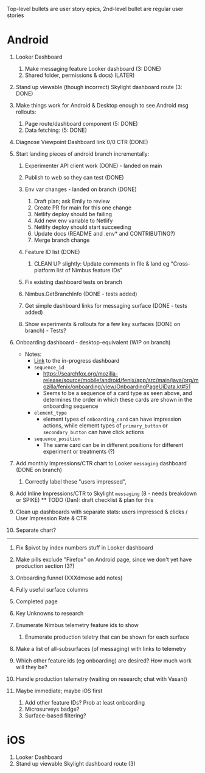 Top-level bullets are user story epics, 2nd-level bullet are regular user stories

# Android

1. Looker Dashboard
   1. Make messaging feature Looker dashboard (3: DONE)
   2. Shared folder, permissions & docs) (LATER)
2. Stand up viewable (though incorrect) Skylight dashboard route (3: DONE)
3. Make things work for Android & Desktop enough to see Android msg rollouts:

   1. Page route/dashboard component (5: DONE)
   2. Data fetching: (5: DONE)

4. Diagnose Viewpoint Dashboard link 0/0 CTR (DONE)

5. Start landing pieces of android branch incrementally:

   1. Experimenter API client work (DONE) - landed on main
   2. Publish to web so they can test (DONE)

   3. Env var changes - landed on branch (DONE)
      1. Draft plan; ask Emily to review
      2. Create PR for main for this one change
      3. Netlify deploy should be failing
      4. Add new env variable to Netlify
      5. Netlify deploy should start succeeding
      6. Update docs (README and .env\* and CONTRIBUTING?)
      7. Merge branch change
   4. Feature ID list (DONE)
      1. CLEAN UP slightly: Update comments in file & land eg "Cross-platform list of Nimbus feature IDs"
   5. Fix existing dashboard tests on branch
   6. Nimbus.GetBranchInfo (DONE - tests added)
   7. Get simple dashboard links for messaging surface (DONE - tests added)
   8. Show experiments & rollouts for a few key surfaces (DONE on branch) - Tests?

6. Onboarding dashboard - desktop-equivalent (WIP on branch)
   - Notes:
      - [Link](https://mozilla.cloud.looker.com/explore/fenix/event_counts?qid=KV1MOvKpSSGkcvLOfpIxJX&origin_space=60&toggle=fil) to the in-progress dashboard
      - `sequence_id`
         - https://searchfox.org/mozilla-release/source/mobile/android/fenix/app/src/main/java/org/mozilla/fenix/onboarding/view/OnboardingPageUiData.kt#51
         - Seems to be a sequence of a card type as seen above, and determines the order in which these cards are shown in the onboarding sequence
      - `element_type`
         - element types of `onboarding_card` can have impression actions, while element types of `primary_button` or `secondary_button` can have click actions
      - `sequence_position`
         - The same card can be in different positions for different experiment or treatments (?)
7. Add monthly Impressions/CTR chart to Looker `messaging` dashboard (DONE on branch)
   1. Correctly label these "users impressed",
8. Add Inline Impressions/CTR to Skylight `messaging` (8 - needs breakdown or SPIKE)
   \*\* TODO (Dan): draft checklist & plan for this

9. Clean up dashboards with separate stats: users impressed & clicks / User Impression Rate & CTR
10. Separate chart?

---

1.  Fix $pivot by index numbers stuff in Looker dashboard
2.  Make pills exclude "Firefox" on Android page, since we don't yet have production section (3?)
3.  Onboarding funnel (XXXdmose add notes)
4.  Fully useful surface columns
5.  Completed page

6.  Key Unknowns to research
7.  Enumerate Nimbus telemetry feature ids to show
    1. Enumerate production teletry that can be shown for each surface
8.  Make a list of all-subsurfaces (of messaging) with links to telemetry
9.  Which other feature ids (eg onboarding) are desired? How much work will they be?
10. Handle production telemetry (waiting on research; chat with Vasant)

11. Maybe immediate; maybe iOS first
    1.  Add other feature IDs? Prob at least onboarding
    2.  Microsurveys badge?
    3.  Surface-based filtering?

# iOS

1. Looker Dashboard
2. Stand up viewable Skylight dashboard route (3)
